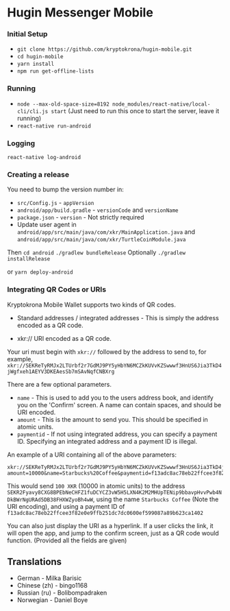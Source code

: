 # Hugin Messenger Mobile

### Initial Setup

* `git clone https://github.com/kryptokrona/hugin-mobile.git`
* `cd hugin-mobile`
* `yarn install`
* `npm run get-offline-lists`

### Running

* `node --max-old-space-size=8192 node_modules/react-native/local-cli/cli.js start` (Just need to run this once to start the server, leave it running)
* `react-native run-android`

### Logging

`react-native log-android`

### Creating a release

You need to bump the version number in:

* `src/Config.js` - `appVersion`
* `android/app/build.gradle` - `versionCode` and `versionName`
* `package.json` - `version` - Not strictly required
* Update user agent in `android/app/src/main/java/com/xkr/MainApplication.java` and `android/app/src/main/java/com/xkr/TurtleCoinModule.java`

Then
`cd android`
`./gradlew bundleRelease`
Optionally
`./gradlew installRelease`

or `yarn deploy-android`

### Integrating QR Codes or URIs

Kryptokrona Mobile Wallet supports two kinds of QR codes.

* Standard addresses / integrated addresses - This is simply the address encoded as a QR code.

* xkr:// URI encoded as a QR code.

Your uri must begin with `xkr://` followed by the address to send to, for example, `xkr://SEKReTyRMJx2LTUrbf2r7GdMJ9PY5yHbYN6MCZkKUVvKZSwwwf3HnUS6Jia3TkD4jWgfxeh1AEYV3DKEAesSb7mSAvNqfCNBXrg`

There are a few optional parameters.

* `name` - This is used to add you to the users address book, and identify you on the 'Confirm' screen. A name can contain spaces, and should be URI encoded.
* `amount` - This is the amount to send you. This should be specified in atomic units.
* `paymentid` - If not using integrated address, you can specify a payment ID. Specifying an integrated address and a payment ID is illegal.

An example of a URI containing all of the above parameters:

```
xkr://SEKReTyRMJx2LTUrbf2r7GdMJ9PY5yHbYN6MCZkKUVvKZSwwwf3HnUS6Jia3TkD4jWgfxeh1AEYV3DKEAesSb7mSAvNqfCNBXrg?amount=10000&name=Starbucks%20Coffee&paymentid=f13adc8ac78eb22ffcee3f82e0e9ffb251dc7dc0600ef599087a89b623ca1402
```

This would send `100 XKR` (10000 in atomic units) to the address `SEKR2Fyavy8CXG8BPEbNeCHFZ1fuDCYCZ3vW5H5LXN4K2M2MHUpTENip9bbavpHvvPwb4NDkBWrNgURAd5DB38FHXWZyoBh4wW`, using the name `Starbucks Coffee` (Note the URI encoding), and using a payment ID of `f13adc8ac78eb22ffcee3f82e0e9ffb251dc7dc0600ef599087a89b623ca1402`

You can also just display the URI as a hyperlink. If a user clicks the link, it will open the app, and jump to the confirm screen, just as a QR code would function. (Provided all the fields are given)


## Translations

- German - Milka Barisic
- Chinese (zh) - bingo1168
- Russian (ru) - Bolibompadraken
- Norwegian - Daniel Boye


